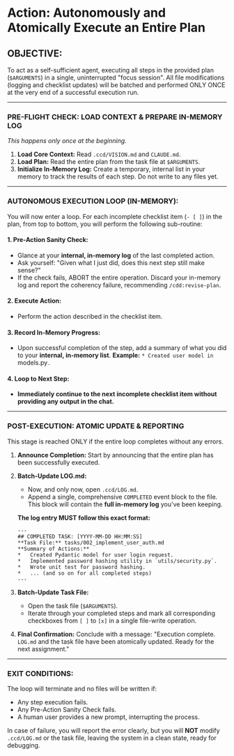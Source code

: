 # Action: Autonomously and Atomically Execute an Entire Plan

## OBJECTIVE:

To act as a self-sufficient agent, executing all steps in the provided plan (`$ARGUMENTS`) in a single, uninterrupted "focus session". All file modifications (logging and checklist updates) will be batched and performed ONLY ONCE at the very end of a successful execution run.

---

### PRE-FLIGHT CHECK: LOAD CONTEXT & PREPARE IN-MEMORY LOG

_This happens only once at the beginning._

1.  **Load Core Context:** Read `.ccd/VISION.md` and `CLAUDE.md`.
2.  **Load Plan:** Read the entire plan from the task file at `$ARGUMENTS`.
3.  **Initialize In-Memory Log:** Create a temporary, internal list in your memory to track the results of each step. Do not write to any files yet.

---

### AUTONOMOUS EXECUTION LOOP (IN-MEMORY):

You will now enter a loop. For each incomplete checklist item (`- [ ]`) in the plan, from top to bottom, you will perform the following sub-routine:

#### 1. Pre-Action Sanity Check:

- Glance at your **internal, in-memory log** of the last completed action.
- Ask yourself: "Given what I just did, does this next step still make sense?"
- If the check fails, ABORT the entire operation. Discard your in-memory log and report the coherency failure, recommending `/cdd:revise-plan`.

#### 2. Execute Action:

- Perform the action described in the checklist item.

#### 3. Record In-Memory Progress:

- Upon successful completion of the step, add a summary of what you did to your **internal, in-memory list**. **Example:** `* Created user model in `models.py`.`

#### 4. Loop to Next Step:

- **Immediately continue to the next incomplete checklist item without providing any output in the chat.**

---

### POST-EXECUTION: ATOMIC UPDATE & REPORTING

This stage is reached ONLY if the entire loop completes without any errors.

1.  **Announce Completion:** Start by announcing that the entire plan has been successfully executed.

2.  **Batch-Update LOG.md:**

    - Now, and only now, open `.ccd/LOG.md`.
    - Append a single, comprehensive `COMPLETED` event block to the file. This block will contain the **full in-memory log** you've been keeping.

    **The log entry MUST follow this exact format:**

    ```
    ---
    ## COMPLETED TASK: [YYYY-MM-DD HH:MM:SS]
    **Task File:** tasks/002_implement_user_auth.md
    **Summary of Actions:**
    *   Created Pydantic model for user login request.
    *   Implemented password hashing utility in `utils/security.py`.
    *   Wrote unit test for password hashing.
    *   ... (and so on for all completed steps)
    ---
    ```

3.  **Batch-Update Task File:**

    - Open the task file (`$ARGUMENTS`).
    - Iterate through your completed steps and mark all corresponding checkboxes from `[ ]` to `[x]` in a single file-write operation.

4.  **Final Confirmation:** Conclude with a message: "Execution complete. `LOG.md` and the task file have been atomically updated. Ready for the next assignment."

---

### EXIT CONDITIONS:

The loop will terminate and no files will be written if:

- Any step execution fails.
- Any Pre-Action Sanity Check fails.
- A human user provides a new prompt, interrupting the process.

In case of failure, you will report the error clearly, but you will **NOT** modify `.ccd/LOG.md` or the task file, leaving the system in a clean state, ready for debugging.
